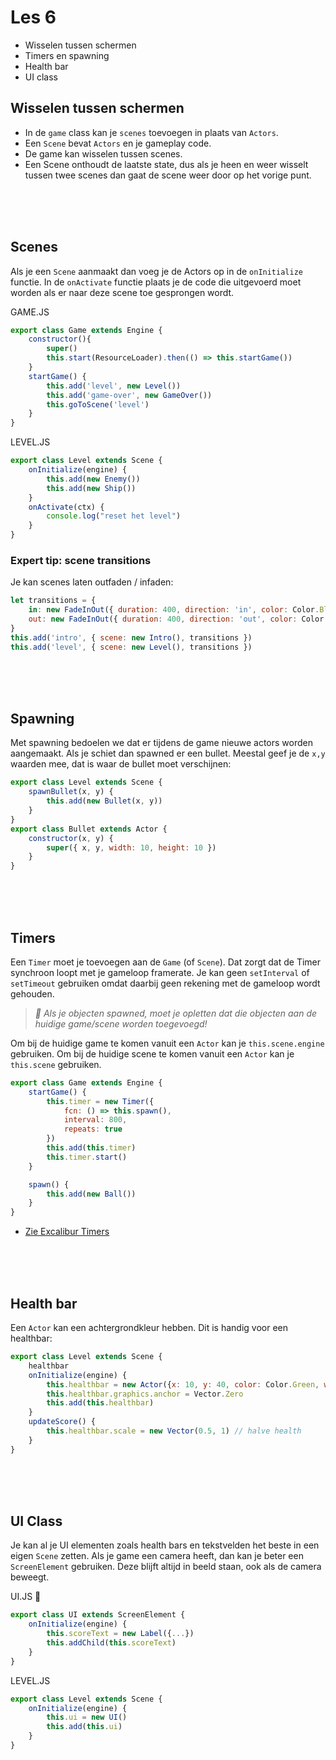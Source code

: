 # Les 6 

- Wisselen tussen schermen
- Timers en spawning
- Health bar
- UI class

## Wisselen tussen schermen

- In de `game` class kan je `scenes` toevoegen in plaats van `Actors`.
- Een `Scene` bevat `Actors` en je gameplay code.
- De game kan wisselen tussen scenes.
- Een Scene onthoudt de laatste state, dus als je heen en weer wisselt tussen twee scenes dan gaat de scene weer door op het vorige punt.

<br><br><br>

## Scenes

Als je een `Scene` aanmaakt dan voeg je de Actors op in de `onInitialize` functie. In de `onActivate` functie plaats je de code die uitgevoerd moet worden als er naar deze scene toe gesprongen wordt.

GAME.JS

```js
export class Game extends Engine {
    constructor(){
        super() 
        this.start(ResourceLoader).then(() => this.startGame())
    }
    startGame() {
        this.add('level', new Level())
        this.add('game-over', new GameOver())
        this.goToScene('level')
    }
}
```
LEVEL.JS

```js
export class Level extends Scene {
    onInitialize(engine) {
        this.add(new Enemy())
        this.add(new Ship())
    }
    onActivate(ctx) {
        console.log("reset het level")
    }
}
```

### Expert tip: scene transitions

Je kan scenes laten outfaden / infaden:

```js
let transitions = {
    in: new FadeInOut({ duration: 400, direction: 'in', color: Color.Black }),
    out: new FadeInOut({ duration: 400, direction: 'out', color: Color.Black })
}
this.add('intro', { scene: new Intro(), transitions })
this.add('level', { scene: new Level(), transitions })
```


<br><br><br>

## Spawning

Met spawning bedoelen we dat er tijdens de game nieuwe actors worden aangemaakt. Als je schiet dan spawned er een bullet. Meestal geef je de `x,y` waarden mee, dat is waar de bullet moet verschijnen:

```js
export class Level extends Scene {
    spawnBullet(x, y) {
        this.add(new Bullet(x, y))
    }
}
export class Bullet extends Actor {
    constructor(x, y) {
        super({ x, y, width: 10, height: 10 }) 
    }
}
```

<br><br><br>

## Timers

Een `Timer` moet je toevoegen aan de `Game` (of `Scene`). Dat zorgt dat de Timer synchroon loopt met je gameloop framerate. Je kan geen `setInterval` of `setTimeout` gebruiken omdat daarbij geen rekening met de gameloop wordt gehouden.

> *🚨 Als je objecten spawned, moet je opletten dat die objecten aan de huidige game/scene worden toegevoegd!*

Om bij de huidige game te komen vanuit een `Actor` kan je `this.scene.engine` gebruiken. Om bij de huidige scene te komen vanuit een `Actor` kan je `this.scene` gebruiken.

```js
export class Game extends Engine {
    startGame() {
        this.timer = new Timer({
            fcn: () => this.spawn(),
            interval: 800,
            repeats: true
        })
        this.add(this.timer)
        this.timer.start()
    }

    spawn() {
        this.add(new Ball())
    }
}
```

- [Zie Excalibur Timers](https://excaliburjs.com/docs/timers)


<br><br><br>

## Health bar

Een `Actor` kan een achtergrondkleur hebben. Dit is handig voor een healthbar:

```js
export class Level extends Scene {
    healthbar
    onInitialize(engine) {
        this.healthbar = new Actor({x: 10, y: 40, color: Color.Green, width: 200, height: 20})
        this.healthbar.graphics.anchor = Vector.Zero
        this.add(this.healthbar)
    }
    updateScore() {
        this.healthbar.scale = new Vector(0.5, 1) // halve health
    }
}
```

<br><br><br>

## UI Class

Je kan al je UI elementen zoals health bars en tekstvelden het beste in een eigen `Scene` zetten. Als je game een camera heeft, dan kan je beter een `ScreenElement` gebruiken. Deze blijft altijd in beeld staan, ook als de camera beweegt.

UI.JS 🧅

```js
export class UI extends ScreenElement {
    onInitialize(engine) {
        this.scoreText = new Label({...})
        this.addChild(this.scoreText)
    }
}
```
LEVEL.JS
```js
export class Level extends Scene {
    onInitialize(engine) {
        this.ui = new UI()
        this.add(this.ui)
    }
}
```